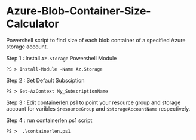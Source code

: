 # Azure-Blob-Container-Size-Calculator
Powershell script to find size of each blob container of a specified Azure storage account.

Step 1 : Install ``Az.Storage`` Powershell Module

``PS > Install-Module -Name Az.Storage``

Step 2 : Set Default Subsciption 

``PS > Set-AzContext My_SubscriptionName``

Step 3 : Edit containerlen.ps1 to point your resource group and storage account for varibles ``$resourceGroup`` and ``$storageAccountName`` respectively. 

Step 4 : run containerlen.ps1 script

``PS >  .\containerlen.ps1``





